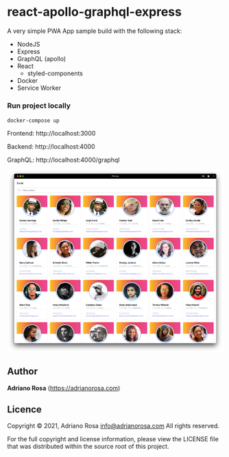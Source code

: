 react-apollo-graphql-express
============================

A very simple PWA App sample build with the following stack:

- NodeJS
- Express
- GraphQL (apollo)
- React
  - styled-components
- Docker
- Service Worker


### Run project locally

    docker-compose up

Frontend: http://localhost:3000

Backend: http://localhost:4000

GraphQL: http://localhost:4000/graphql

![screen](./docs/pwa-screenshot.png)


## Author

**Adriano Rosa** (https://adrianorosa.com)

## Licence

Copyright © 2021, Adriano Rosa  <info@adrianorosa.com>
All rights reserved.

For the full copyright and license information, please view the LICENSE
file that was distributed within the source root of this project.
